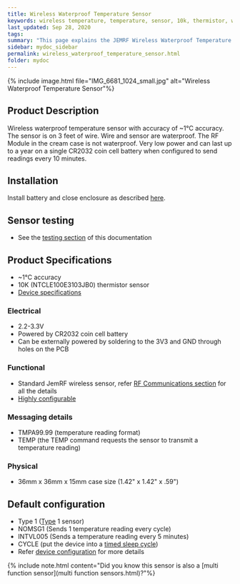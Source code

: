 ```yaml
---
title: Wireless Waterproof Temperature Sensor
keywords: wireless temperature, temperature, sensor, 10k, thermistor, waterproof
last_updated: Sep 28, 2020
tags:  
summary: "This page explains the JEMRF Wireless Waterproof Temperature Sensor"
sidebar: mydoc_sidebar
permalink: wireless_waterproof_temperature_sensor.html
folder: mydoc
---
```


{% include image.html file="IMG_6681_1024_small.jpg" alt="Wireless Waterproof Temperature Sensor"%}

## Product Description
Wireless waterproof temperature sensor with accuracy of ~1°C accuracy. The sensor is on 3 feet of wire. Wire and sensor are waterproof. The RF Module in the cream case is not waterproof. Very low power and can last up to a year on a single CR2032 coin cell battery when configured to send readings every 10 minutes. 

## Installation
Install battery and close enclosure as described [here](sensor_installation.html).

## Sensor testing
* See the [testing section](sensor_testing.html) of this documentation 

## Product Specifications
* ~1°C accuracy
* 10K (NTCLE100E3103JB0) thermistor sensor
* [Device specifications](rf_device_specs.html)

### Electrical
* 2.2-3.3V 
* Powered by CR2032 coin cell battery
* Can be externally powered by soldering to the 3V3 and GND through holes on the PCB

### Functional
* Standard JemRF wireless sensor, refer [RF Communications section](rf_basics.html) for all the details
* [Highly configurable](configuration_overview.html)

### Messaging details
* TMPA99.99 (temperature reading format)
* TEMP (the TEMP command requests the sensor to transmit a temperature reading)

### Physical
* 36mm x 36mm x 15mm case size (1.42" x 1.42" x .59")

## Default configuration
* Type 1 ([Type](types.html) 1 sensor)
* NOMSG1 (Sends 1 temperature reading every cycle)
* INTVL005 (Sends a temperature reading every 5 minutes)
* CYCLE (put the device into a [timed sleep cycle](sleep_modes.html))
* Refer [device configuration](configuration_overview.html) for more details

{% include note.html content="Did you know this sensor is also a [multi function sensor](multi function sensors.html)?"%}